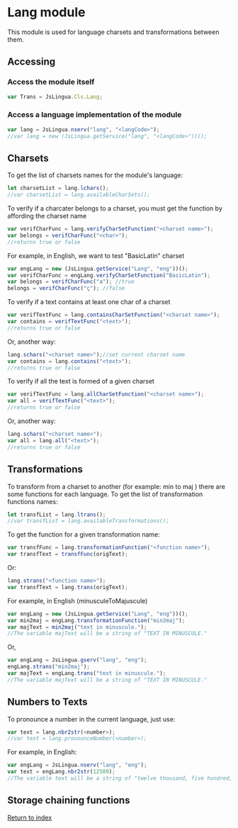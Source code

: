 # Lang module

This module is used for language charsets and transformations between them.

## Accessing

### Access the module itself

```javascript
var Trans = JsLingua.Cls.Lang;
```

### Access a language implementation of the module

```javascript
var lang = JsLingua.nserv("lang", "<langCode>");
//var lang = new (JsLingua.getService("lang", "<langCode>"))();
```

## Charsets

To get the list of charsets names for the module's language:

```javascript
let charsetList = lang.lchars();
//var charsetList = lang.availableCharSets();
```

To verify if a charcater belongs to a charset, you must get the function by affording the charset name

```javascript
var verifCharFunc = lang.verifyCharSetFunction("<charset name>");
var belongs = verifCharFunc("<char>");
//returns true or false
```

For example, in English, we want to test "BasicLatin" charset

```javascript
var engLang = new (JsLingua.getService("Lang", "eng"))();
var verifCharFunc = engLang.verifyCharSetFunction("BasicLatin");
var belongs = verifCharFunc("a"); //true
belongs = verifCharFunc("ç"); //false
```

To verify if a text contains at least one char of a charset

```javascript
var verifTextFunc = lang.containsCharSetFunction("<charset name>");
var contains = verifTextFunc("<text>");
//returns true or false
```

Or, another way:

```javascript
lang.schars("<charset name>");//set current charset name
var contains = lang.contains("<text>");
//returns true or false
```

To verify if all the text is formed of a given charset

```javascript
var verifTextFunc = lang.allCharSetFunction("<charset name>");
var all = verifTextFunc("<text>");
//returns true or false
```

Or, another way:

```javascript
lang.schars("<charset name>");
var all = lang.all("<text>");
//returns true or false
```

## Transformations

To transform from a charset to another (for example: min to maj ) there are some functions for each language.
To get the list of transformation functions names:

```javascript
let transfList = lang.ltrans();
//var transfList = lang.availableTransformations();
```

To get the function for a given transformation name:
```javascript
var transfFunc = lang.transformationFunction("<function name>");
var transfText = transfFunc(origText);
```

Or:
```javascript
lang.strans("<function name>");
var transfText = lang.trans(origText);
```

For example, in English (minusculeToMajuscule)

```javascript
var engLang = new (JsLingua.getService("Lang", "eng"))();
var min2maj = engLang.transformationFunction("min2maj");
var majText = min2maj("text in minuscule.");
//The variable majText will be a string of "TEXT IN MINUSCULE."
```

Or,

```javascript
var engLang = JsLingua.gserv("lang", "eng");
engLang.strans("min2maj");
var majText = engLang.trans("text in minuscule.");
//The variable majText will be a string of "TEXT IN MINUSCULE."
```

## Numbers to Texts

To pronounce a number in the current language, just use:

```javascript
var text = lang.nbr2str(<number>);
//var text = lang.pronounceNumber(<number>);
```

For example, in English:

```javascript
var engLang = JsLingua.nserv("lang", "eng");
var text = engLang.nbr2str(12589);
//The variable text will be a string of "twelve thousand, five hundred, eighty-nine"
```

## Storage chaining functions



[Return to index](./index.md)
